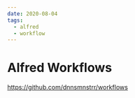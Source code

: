 ```yaml
---
date: 2020-08-04
tags:
  - alfred
  - workflow
---
```


# Alfred Workflows
https://github.com/dnnsmnstrr/workflows
